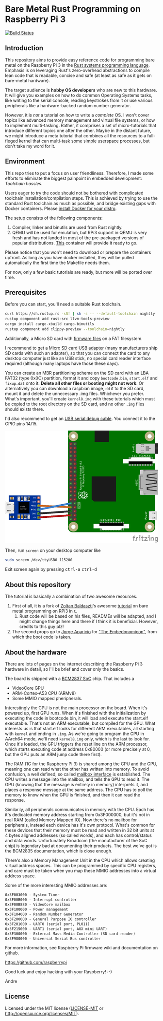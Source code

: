 # Bare Metal Rust Programming on Raspberry Pi 3

[![Build Status](https://travis-ci.org/rust-embedded/rust-raspi3-tutorial.svg?branch=master)](https://travis-ci.org/rust-embedded/rust-raspi3-tutorial)

## Introduction

This repository aims to provide easy reference code for programming bare metal
on the Raspberry Pi 3 in the [Rust systems programming language]. Emphasis is on
leveraging Rust's zero-overhead abstractions to compile lean code that is
readable, concise and safe (at least as safe as it gets on bare-metal hardware).

[Rust systems programming language]: https://www.rust-lang.org

The target audience is **hobby OS developers** who are new to this hardware. It
will give you examples on how to do common Operating Systems tasks, like writing
to the serial console, reading keystrokes from it or use various peripherals
like a hardware-backed random number generator.

However, it is *not* a tutorial on how to write a _complete_ OS. I won't cover
topics like advanced memory management and virtual file systems, or how to
implement multi-tasking. Rather, it comprises a set of micro-tutorials that
introduce different topics one after the other. Maybe in the distant future, we
might introduce a meta tutorial that combines all the resources to a full-fleged
kernel that can multi-task some simple userspace processes, but don't take my
word for it.

## Environment

This repo tries to put a focus on user friendliness. Therefore, I made some
efforts to eliminate the biggest painpoint in embedded development: _Toolchain
hassles_.

Users eager to try the code should not be bothered with complicated toolchain
installation/compilation steps. This is achieved by trying to use the standard
Rust toolchain as much as possible, and bridge existing gaps with Docker
containers. Please [install Docker for your distro].

The setup consists of the following components:
1. Compiler, linker and binutils are used from Rust nightly.
2. QEMU will be used for emulation, but RPi3 support in QEMU is very fresh and has not landed in most of the pre-packaged versions of popular distributions. [This] container will provide it ready to go.

Please notice that you won't need to download or prepare the containers
upfront. As long as you have docker installed, they will be pulled automatically
the first time the Makefile needs them.

[install Docker for your distro]: https://www.docker.com/community-edition#/download
[This]: https://github.com/andre-richter/docker-raspi3-qemu

For now, only a few basic tutorials are ready, but more will be ported over
time.

## Prerequisites

Before you can start, you'll need a suitable Rust toolchain.
```bash
curl https://sh.rustup.rs -sSf | sh -s -- --default-toolchain nightly
rustup component add rust-src llvm-tools-preview
cargo install cargo-xbuild cargo-binutils
rustup component add clippy-preview --toolchain=nightly
```

Additionally, a Micro SD card with [firmware
files](https://github.com/raspberrypi/firmware/tree/master/boot) on a FAT
filesystem.

I recommend to get a [Micro SD card USB
adapter](http://media.kingston.com/images/products/prodReader-FCR-MRG2-img.jpg)
(many manufacturers ship SD cards with such an adapter), so that you can connect
the card to any desktop computer just like an USB stick, no special card reader
interface required (although many laptops have those these days).

You can create an MBR partitioning scheme on the SD card with an LBA FAT32 (type
0x0C) partition, format it and copy `bootcode.bin`, `start.elf` and `fixup.dat`
onto it. **Delete all other files or booting might not work**. Or alternatively
you can download a raspbian image, `dd` it to the SD card, mount it and delete
the unnecessary .img files. Whichever you prefer. What's important, you'll
create `kernel8.img` with these tutorials which must be copied to the root
directory on the SD card, and no other `.img` files should exists there.

I'd also recommend to get an [USB serial debug
cable](https://www.adafruit.com/product/954). You connect it to the GPIO pins
14/15.

![UART wiring diagram](doc/wiring.png)

Then, run `screen` on your desktop computer like

```bash
sudo screen /dev/ttyUSB0 115200
```

Exit screen again by pressing <kbd>ctrl-a</kbd> <kbd>ctrl-d</kbd>

## About this repository

The tutorial is basically a combination of two awesome resources.
  1. First of all, it is a fork of [Zoltan Baldaszti]'s awesome [tutorial] on bare metal programming on RPi3 in `C`.
     1. Rust code will be based on his files, READMEs will be adapted, and I might change things here and there if I think it is beneficial. However, credits to this guy plz!
  2. The second props go to [Jorge Aparicio] for ["The Embedonomicon"], from which the boot code is taken.

[Zoltan Baldaszti]: https://github.com/bztsrc
[tutorial]: https://github.com/bztsrc/raspi3-tutorial
[Jorge Aparicio]: https://github.com/japaric
["The Embedonomicon"]: https://rust-embedded.github.io/embedonomicon/

## About the hardware

There are lots of pages on the internet describing the Raspberry Pi 3 hardware
in detail, so I'll be brief and cover only the basics.

The board is shipped with a [BCM2837
SoC](https://github.com/raspberrypi/documentation/tree/master/hardware/raspberrypi/bcm2837)
chip. That includes a

 - VideoCore GPU
 - ARM-Cortex-A53 CPU (ARMv8)
 - Some MMIO mapped pheripherals.

Interestingly the CPU is not the main processor on the board. When it's powered
up, first GPU runs. When it's finished with the initialization by executing the
code in bootcode.bin, it will load and execute the start.elf executable.  That's
not an ARM executable, but compiled for the GPU. What interests us is that
start.elf looks for different ARM executables, all starting with `kernel` and
ending in `.img`. As we're going to program the CPU in AArch64 mode, we'll need
`kernel8.img` only, which is the last to look for. Once it's loaded, the GPU
triggers the reset line on the ARM processor, which starts executing code at
address 0x80000 (or more precisely at 0, but the GPU puts an ARM jump code there
first).

The RAM (1G for the Raspberry Pi 3) is shared among the CPU and the GPU, meaning
one can read what the other has written into memory. To avoid confusion, a well
defined, so called [mailbox
interface](https://github.com/raspberrypi/firmware/wiki/Mailboxes) is
established. The CPU writes a message into the mailbox, and tells the GPU to
read it. The GPU (knowing that the message is entirely in memory) interprets it,
and places a response message at the same address. The CPU has to poll the
memory to know when the GPU is finished, and then it can read the response.

Similarily, all peripherals communicates in memory with the CPU. Each has it's
dedicated memory address starting from 0x3F000000, but it's not in real RAM
(called Memory Mapped IO). Now there's no mailbox for peripherals, instead each
device has it's own protocol. What's common for these devices that their memory
must be read and written in 32 bit units at 4 bytes aligned addresses (so called
words), and each has control/status and data words. Unfortunately Broadcom (the
manufacturer of the SoC chip) is legendary bad at documenting their
products. The best we've got is the BCM2835 documentation, which is close
enough.

There's also a Memory Management Unit in the CPU which allows creating virtual
address spaces. This can be programmed by specific CPU registers, and care must
be taken when you map these MMIO addresses into a virtual address space.

Some of the more interesting MMIO addresses are:
```
0x3F003000 - System Timer
0x3F00B000 - Interrupt controller
0x3F00B880 - VideoCore mailbox
0x3F100000 - Power management
0x3F104000 - Random Number Generator
0x3F200000 - General Purpose IO controller
0x3F201000 - UART0 (serial port, PL011)
0x3F215000 - UART1 (serial port, AUX mini UART)
0x3F300000 - External Mass Media Controller (SD card reader)
0x3F980000 - Universal Serial Bus controller
```
For more information, see Raspberry Pi firmware wiki and documentation on github.

https://github.com/raspberrypi

Good luck and enjoy hacking with your Raspberry! :-)

Andre

## License

Licensed under the MIT license ([LICENSE-MIT](LICENSE) or http://opensource.org/licenses/MIT).

